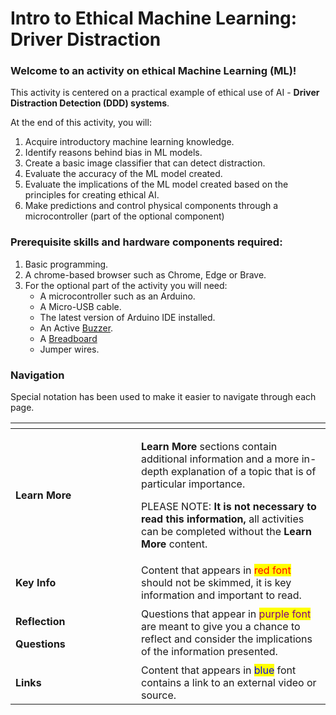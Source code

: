 # Intro to Ethical Machine Learning: Driver Distraction

### Welcome to an activity on ethical Machine Learning (ML)!&#x20;

This activity is centered on a practical example of ethical use of AI - **Driver Distraction Detection (DDD) systems**.

At the end of this activity, you will: &#x20;

1. Acquire introductory machine learning knowledge.
2. Identify reasons behind bias in ML models.
3. Create a basic image classifier that can detect distraction.
4. Evaluate the accuracy of the ML model created.
5. Evaluate the implications of the ML model created based on the principles for creating ethical AI.&#x20;
6. Make predictions and control physical components through a microcontroller (part of the optional component)&#x20;

### Prerequisite skills and hardware components required:&#x20;

1. Basic programming.&#x20;
2. A chrome-based browser such as Chrome, Edge or Brave. &#x20;
3. For the optional part of the activity you will need:&#x20;
   * A microcontroller such as an Arduino.
   * A Micro-USB cable.
   * The latest version of Arduino IDE installed.
   * An Active [Buzzer](https://www.circuitbasics.com/what-is-a-buzzer/).
   * A [Breadboard](https://learn.sparkfun.com/tutorials/how-to-use-a-breadboard/all)&#x20;
   * Jumper wires.

### Navigation

Special notation has been used to make it easier to navigate through each page.&#x20;

<table data-header-hidden><thead><tr><th width="185"></th><th></th></tr></thead><tbody><tr><td><strong>Learn More</strong></td><td><p><strong>Learn More</strong> sections contain additional information and a more in-depth explanation of a topic that is of particular importance. </p><p></p><p>PLEASE NOTE: <strong>It is not necessary to read this information,</strong> all activities can be completed without the <strong>Learn More</strong> content. </p></td></tr><tr><td><strong>Key Info</strong></td><td>Content that appears in <mark style="color:red;">red font</mark> should not be skimmed, it is key information and important to read. </td></tr><tr><td><p><strong>Reflection</strong> </p><p><strong>Questions</strong></p></td><td>Questions that appear in <mark style="color:purple;">purple font</mark> are meant to give you a chance to reflect and consider the implications of the information presented. </td></tr><tr><td><strong>Links</strong></td><td>Content that appears in <mark style="color:blue;">blue</mark> font contains a link to an external video or source. </td></tr></tbody></table>

